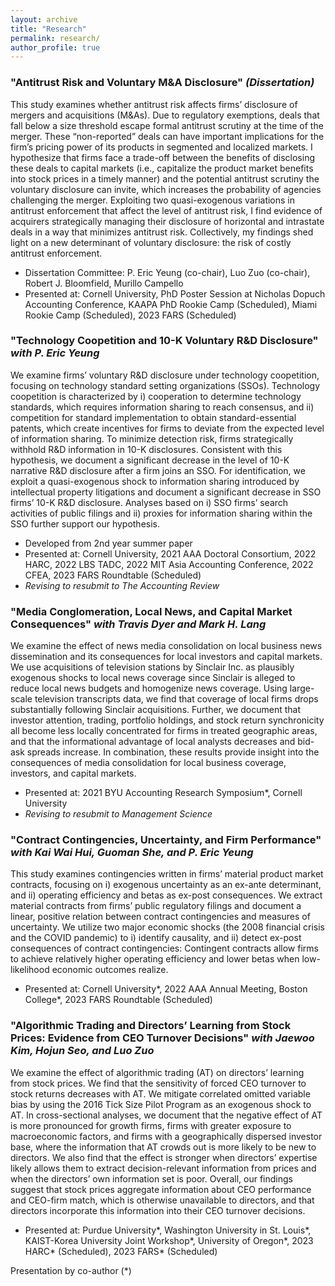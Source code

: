 ```yaml
---
layout: archive
title: "Research"
permalink: research/
author_profile: true
---
```


### "Antitrust Risk and Voluntary M&A Disclosure" <em>(Dissertation)</em>
This study examines whether antitrust risk affects firms’ disclosure of mergers and acquisitions (M&As). Due to regulatory exemptions, deals that fall below a size threshold escape formal antitrust scrutiny at the time of the merger. These “non-reported” deals can have important implications for the firm’s pricing power of its products in segmented and localized markets. I hypothesize that firms face a trade-off between the benefits of disclosing these deals to capital markets (i.e., capitalize the product market benefits into stock prices in a timely manner) and the potential antitrust scrutiny the voluntary disclosure can invite, which increases the probability of agencies challenging the merger. Exploiting two quasi-exogenous variations in antitrust enforcement that affect the level of antitrust risk, I find evidence of acquirers strategically managing their disclosure of horizontal and intrastate deals in a way that minimizes antitrust risk. Collectively, my findings shed light on a new determinant of voluntary disclosure: the risk of costly antitrust enforcement.
  * Dissertation Committee: P. Eric Yeung (co-chair), Luo Zuo (co-chair), Robert J. Bloomfield, Murillo Campello
  * Presented at: Cornell University, PhD Poster Session at Nicholas Dopuch Accounting Conference, KAAPA PhD Rookie Camp (Scheduled), Miami Rookie Camp (Scheduled), 2023 FARS (Scheduled)

### "Technology Coopetition and 10-K Voluntary R&D Disclosure" <em>with P. Eric Yeung</em>
We examine firms’ voluntary R&D disclosure under technology coopetition, focusing on technology standard setting organizations (SSOs). Technology coopetition is characterized by i) cooperation to determine technology standards, which requires information sharing to reach consensus, and ii) competition for standard implementation to obtain standard-essential patents, which create incentives for firms to deviate from the expected level of information sharing. To minimize detection risk, firms strategically withhold R&D information in 10-K disclosures. Consistent with this hypothesis, we document a significant decrease in the level of 10-K narrative R&D disclosure after a firm joins an SSO. For identification, we exploit a quasi-exogenous shock to information sharing introduced by intellectual property litigations and document a significant decrease in SSO firms’ 10-K R&D disclosure. Analyses based on i) SSO firms’ search activities of public filings and ii) proxies for information sharing within the SSO further support our hypothesis.
  * Developed from 2nd year summer paper
  * Presented at: Cornell University, 2021 AAA Doctoral Consortium, 2022 HARC, 2022 LBS TADC, 2022 MIT Asia Accounting Conference, 2022 CFEA, 2023 FARS Roundtable (Scheduled)
  * <em>Revising to resubmit to The Accounting Review</em>

### "Media Conglomeration, Local News, and Capital Market Consequences" <em>with Travis Dyer and Mark H. Lang</em>
We examine the effect of news media consolidation on local business news dissemination and its consequences for local investors and capital markets. We use acquisitions of television stations by Sinclair Inc. as plausibly exogenous shocks to local news coverage since Sinclair is alleged to reduce local news budgets and homogenize news coverage. Using large-scale television transcripts data, we find that coverage of local firms drops substantially following Sinclair acquisitions. Further, we document that investor attention, trading, portfolio holdings, and stock return synchronicity all become less locally concentrated for firms in treated geographic areas, and that the informational advantage of local analysts decreases and bid-ask spreads increase. In combination, these results provide insight into the consequences of media consolidation for local business coverage, investors, and capital markets.
  * Presented at: 2021 BYU Accounting Research Symposium\*, Cornell University 
  * <em>Revising to resubmit to Management Science</em>

### "Contract Contingencies, Uncertainty, and Firm Performance" <em>with Kai Wai Hui, Guoman She, and P. Eric Yeung</em>
This study examines contingencies written in firms’ material product market contracts, focusing on i) exogenous uncertainty as an ex-ante determinant, and ii) operating efficiency and betas as ex-post consequences. We extract material contracts from firms’ public regulatory filings and document a linear, positive relation between contract contingencies and measures of uncertainty. We utilize two major economic shocks (the 2008 financial crisis and the COVID pandemic) to i) identify causality, and ii) detect ex-post consequences of contract contingencies: Contingent contracts allow firms to achieve relatively higher operating efficiency and lower betas when low-likelihood economic outcomes realize.
* Presented at: Cornell University\*, 2022 AAA Annual Meeting, Boston College\*, 2023 FARS Roundtable (Scheduled)

### "Algorithmic Trading and Directors’ Learning from Stock Prices: Evidence from CEO Turnover Decisions" <em>with Jaewoo Kim, Hojun Seo, and Luo Zuo </em>
We examine the effect of algorithmic trading (AT) on directors’ learning from stock prices. We find that the sensitivity of forced CEO turnover to stock returns decreases with AT. We mitigate correlated omitted variable bias by using the 2016 Tick Size Pilot Program as an exogenous shock to AT. In cross-sectional analyses, we document that the negative effect of AT is more pronounced for growth firms, firms with greater exposure to macroeconomic factors, and firms with a geographically dispersed investor base, where the information that AT crowds out is more likely to be new to directors. We also find that the effect is stronger when directors’ expertise likely allows them to extract decision-relevant information from prices and when the directors’ own information set is poor. Overall, our findings suggest that stock prices aggregate information about CEO performance and CEO-firm match, which is otherwise unavailable to directors, and that directors incorporate this information into their CEO turnover decisions.
  * Presented at: Purdue University\*, Washington University in St. Louis\*, KAIST-Korea University Joint Workshop\*, University of Oregon\*, 2023 HARC\* (Scheduled), 2023 FARS\* (Scheduled)


Presentation by co-author (*)